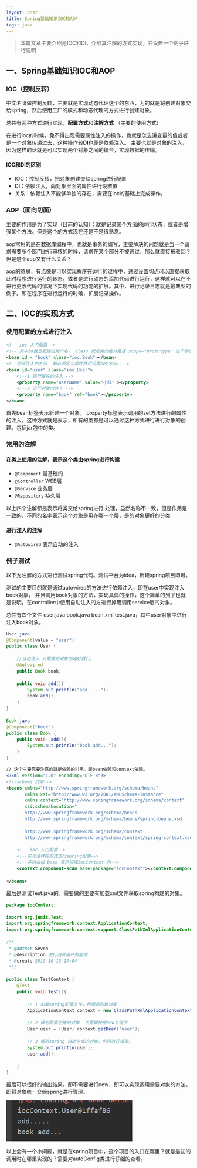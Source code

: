```yaml
---
layout: post
title: Spring基础知识IOC和AOP
tags: java 
---
```


> 本篇文章主要介绍是IOC和DI，介绍其注解的方式实现，并设置一个例子进行说明

## 一、Spring基础知识IOC和AOP

### IOC（控制反转）
中文名叫做控制反转，主要就是实现动态代理这个的东西，为的就是将创建对象交给spring，然后使用工厂的模式和动态代理的方式进行创建对象。

总共有两种方式进行实现，**配置方式**和**注解方式** （主要的使用方式）

在进行ioc的时候，免不得出现需要属性注入的操作，也就是怎么讲变量的值或者是一个对象传递过去，这种操作较**DI**也即是依赖注入。 主要也就是对象的注入，因为这样的话就是可以实现两个对象之间的耦合，实现数据的传输。

#### IOC和DI的区别

- IOC：控制反转，把对象创建交给spring进行配置
- DI：依赖注入，向对象里面的属性进行设置值
- 关系：依赖注入不能够单独的存在，需要在ioc的基础上完成操作。

### AOP（面向切面）
主要的作用是为了实现（目前的认知）：就是记录某个方法的运行状态，或者是增强某个方法。但是这个的方式现在还是不是很熟悉。  

aop常用的是在数据库编程中，也就是事务的编写，主要解决的问题就是当一个请求需要多个部门进行审核的时候，请求在某个部分不被通过，那么就直接被驳回？ 但是这个aop又有什么关系？

aop的意思，有点像是可以实现程序在运行的过程中，通过设置切点可以直接获取此时程序进行运行的转态，或者是进行动态的添加代码进行运行，这样就可以在不进行更改代码的情况下实现代码的功能的扩展。其中，进行记录日志就是最典型的例子。即在程序在进行运行的时候，扩展记录操作。




## 二、IOC的实现方式

### 使用配置的方式进行注入

```xml
<!-- ioc 入门配置-->
<!-- 其中id就是新建的用户名， class 就是类的绝对路径 scope="prototype" 这个表示新建的实例是多实例，不加的话默认是单实例，即每次调用的都是同一个对象-->
<bean id = "book" class="ioc.Book"></bean>
<!--测试注入的方法  都必须定义属性然后设置set方法。-->
<bean id="user" class="ioc.User">
    <!--1 进行属性的注入 -->
    <property name="userName" value="小红" ></property>
    <!--2 进行对象的注入 -->
    <property name="book" ref="book"></property>
</bean>
```

首先bean标签表示新建一个对象， property标签表示调用的set方法进行的属性的注入。这种方式就是表示，所有的类都是可以通过这种方式进行进行对象的创建。包括jar包中的类。

### 常用的注解

#### 在类上使用的注解，表示这个类由spring进行构建

- `@Component`  最基础的
- `@Controller`  WEB层
- `@Service` 业务层
- `@Repository` 持久层

以上四个注解都是表示将类交给spring进行 处理，虽然名称不一致，但是作用是一致的，不同的名字表示这个对象是用在哪一个层，是的对象更好的分类

####  进行注入的注解

- `@Autowired` 表示自动的注入

### 例子测试

以下为注解的方式进行测试spring代码。测试平台为idea，新建spring项目即可。  

测试的主要目的就是通过autowired的方法进行依赖注入，即在user中实现注入book对象， 并且调用book对象的方法，实现具体的操作，这个简单的列子也就是说明，在controller中使用自动注入的方进行掉用调用service层的对象。  

总共有四个文件 user.java  book.java  bean.xml  test.java，其中user对象中进行注入book对象。

```java
User.java
@Component(value = "user")
public class User {

    //自动注入 只需要将对象创建好就行。
    @Autowired
    public Book book;

    public void add(){
        System.out.println("add.....");
        book.add();
    }
}

Book.java
@Component("book")
public class Book {
    public void  add(){
        System.out.println("book add...");
    }
}
```

```xml
// 这个主要需要注意的就是依赖的引用。即bean依赖和context依赖。
<?xml version="1.0" encoding="UTF-8"?>
<!--schema 约束-->
<beans xmlns="http://www.springframework.org/schema/beans"
       xmlns:xsi="http://www.w3.org/2001/XMLSchema-instance"
       xmlns:context="http://www.springframework.org/schema/context"
       xsi:schemaLocation="
       http://www.springframework.org/schema/beans
       http://www.springframework.org/schema/beans/spring-beans.xsd

       http://www.springframework.org/schema/context      
       http://www.springframework.org/schema/context/spring-context.xsd ">

    <!-- ioc 入门配置-->
    <!--实现注释的方式进行spring配置-->
    <!--开启扫描 base 表示扫描iocContext 包-->
    <context:component-scan base-package="iocContext"></context:component-scan>

</beans>
```

最后是测试Test.java的。需要做的主要有加载xml文件获取spring构建的对象。

```java
package iocContext;

import org.junit.Test;
import org.springframework.context.ApplicationContext;
import org.springframework.context.support.ClassPathXmlApplicationContext;

/**
 * @author Seven
 * @description 进行测试用户的案例
 * @create 2019-10-13 19:04
 **/

public class TestContext {
    @Test
    public void Test(){

        // 1 加载spring配置文件，根据其创建对象
        ApplicationContext context = new ClassPathXmlApplicationContext("beanContext.xml");

        // 2 得到配置创建的对象  不需要使用new关键字
        User user = (User) context.getBean("user");

        // 3 调用spring 自动生成的对象，然后进行调用。
        System.out.println(user);
        user.add();
 
    }
}
```

最后可以很好的输出结果。即不需要进行new，即可以实现调用需要对象的方法，即将对象统一交给spring进行管理。

![](/image/spring_run_result.png)

以上会有一个小问题，就是在spring项目中，这个项目的入口在哪里？就是最初的调用时在哪里实现的？需要对autoConfig类进行仔细的查看。
